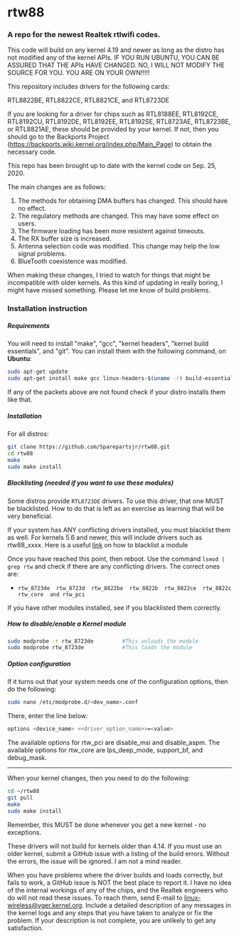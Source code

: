 rtw88
===========
### A repo for the newest Realtek rtlwifi codes.

This code will build on any kernel 4.19 and newer as long as the distro has not modified
any of the kernel APIs. IF YOU RUN UBUNTU, YOU CAN BE ASSURED THAT THE APIs HAVE CHANGED.
NO, I WILL NOT MODIFY THE SOURCE FOR YOU. YOU ARE ON YOUR OWN!!!!!

This repository includes drivers for the following cards:

RTL8822BE, RTL8822CE, RTL8821CE, and RTL8723DE

If you are looking for a driver for chips such as 
RTL8188EE, RTL8192CE, RTL8192CU, RTL8192DE, RTL8192EE, RTL8192SE, RTL8723AE, RTL8723BE, or RTL8821AE,
these should be provided by your kernel. If not, then you should go to the Backports Project
(https://backports.wiki.kernel.org/index.php/Main_Page) to obtain the necessary code.

This repo has been brought up to date with the kernel code on Sep. 25, 2020.

The main changes are as follows:
1. The methods for obtaining DMA buffers has changed. This should have no effect.
2. The regulatory methods are changed. This may have some effect on users.
3. The firmware loading has been more resistent against timeouts.
4. The RX buffer size is increased.
5. Antenna selection code was modified. This change may help the low signal problems.
6. BlueTooth coexistence was modified.

When making these changes, I tried to watch for things that might be incompatible
with older kernels. As this kind of updating in really boring, I might have missed
something. Please let me know of build problems.


### Installation instruction
##### Requirements
You will need to install "make", "gcc", "kernel headers", "kernel build essentials", and "git".
You can install them with the following command, on **Ubuntu**:
```bash
sudo apt-get update
sudo apt-get install make gcc linux-headers-$(uname -r) build-essential git
```
If any of the packets above are not found check if your distro installs them like that. 

##### Installation
For all distros:
```bash
git clone https://github.com/Sparepartsjr/rtw88.git
cd rtw88
make
sudo make install
```
##### Blacklisting (needed if you want to use these modules)
Some distros provide `RTL8723DE` drivers. To use this driver, that one MUST be
blacklisted. How to do that is left as an exercise as learning that will be very beneficial.

If your system has ANY conflicting drivers installed, you must blacklist them as well. For kernels
5.6 and newer, this will include drivers such as rtw88_xxxx.
Here is a useful [link](https://askubuntu.com/questions/110341/how-to-blacklist-kernel-modules) on how to blacklist a module

Once you have reached this point, then reboot. Use the command `lsmod | grep rtw` and check if there are any
conflicting drivers. The correct ones are:
- `rtw_8723de  rtw_8723d  rtw_8822be  rtw_8822b  rtw_8822ce  rtw_8822c  rtw_core  and rtw_pci`

If you have other modules installed, see if you blacklisted them correctly.

##### How to disable/enable a Kernel module
 ```bash
sudo modprobe -r rtw_8723de         #This unloads the module
sudo modprobe rtw_8723de            #This loads the module
```

##### Option configuration
If it turns out that your system needs one of the configuration options, then do the following:
```bash
sudo nano /etc/modprobe.d/<dev_name>.conf 
```
There, enter the line below:
```bash
options <device_name> <<driver_option_name>>=<value>
```
The available options for rtw_pci are disable_msi and disable_aspm.
The available options for rtw_core are lps_deep_mode, support_bf,  and debug_mask.

***********************************************************************************************

When your kernel changes, then you need to do the following:
```bash
cd ~/rtw88
git pull
make
sudo make install
```

Remember, this MUST be done whenever you get a new kernel - no exceptions.

These drivers will not build for kernels older than 4.14. If you must use an older kernel,
submit a GitHub issue with a listing of the build errors. Without the errors, the issue
will be ignored. I am not a mind reader.

When you have problems where the driver builds and loads correctly, but fails to work, a GitHub
issue is NOT the best place to report it. I have no idea of the internal workings of any of the
chips, and the Realtek engineers who do will not read these issues. To reach them, send E-mail to
linux-wireless@vger.kernel.org. Include a detailed description of any messages in the kernel
logs and any steps that you have taken to analyze or fix the problem. If your description is
not complete, you are unlikely to get any satisfaction.

